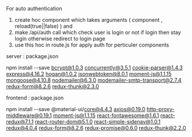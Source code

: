 For auto authentication 

1. create hoc component which takes arguments ( component , reload(true||false) ) and 
2. make /api/auth call which check user is login or not if login then stay login otherwise redirect to login page 
3. use this hoc in route.js for apply auth for perticuler components 


server : package.json


npm install --save bcrypt@1.0.3 
                   concurrently@3.5.1
                   cookie-parser@1.4.3
                   express@4.16.2
                   hogan@1.0.2
                   jsonwebtoken@8.0.1
                   moment-js@1.1.15
                   mongoose@4.10.8
                   nodemailer@6.3.0
                   modemailer-smtp-transport@2.7.4
                   redux-form@8.2.6
                   redux-thunk@2.3.0 

frontend : package.json

npm install --save @material-ui/core@4.4.3
                    axios@0.19.0
                    http-proxy-middleware@0.19.1
                    moment-js@1.1.15
                    react-fontawesome@1.6.1
                    react-redux@7.1.1
                    react-router-dom@5.1.0
                    react-simple-sidenav@1.0.1
                    redux@4.0.4
                    redux-form@8.2.6
                    redux-promise@0.6.0
                    redux-thunk@2.2.0


                    